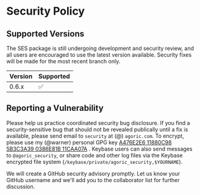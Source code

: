 # Security Policy

## Supported Versions

The SES package is still undergoing development and security review, and all
users are encouraged to use the latest version available. Security fixes will
be made for the most recent branch only.

| Version | Supported          |
| ------- | ------------------ |
| 0.6.x   | :white_check_mark: |

## Reporting a Vulnerability

Please help us practice coordinated security bug disclosure. If you find a
security-sensitive bug that should not be revealed publically until a fix is
available, please send email to `security` at (@) `agoric.com`. To encrypt,
please use my (@warner) personal GPG key [A476E2E6 11880C98 5B3C3A39 0386E81B
11CAA07A](http://www.lothar.com/warner-gpg.html) . Keybase users can also
send messages to `@agoric_security`, or share code and other log files via
the Keybase encrypted file system
(`/keybase/private/agoric_security,$YOURNAME`).

We will create a GitHub security advisory promptly. Let us know your GitHub
username and we'll add you to the collaborator list for further discussion.
